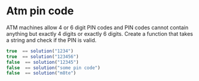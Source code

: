 # Atm pin code

ATM machines allow 4 or 6 digit PIN codes and PIN codes cannot contain anything but exactly 4 digits or exactly 6 digits. Create a function that takes a string and check if the PIN is valid.

```js
true  == solution("1234")
true  == solution("123456")
false  == solution("12345")
false  == solution("some pin code")
false  == solution("m8te")
```